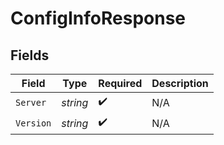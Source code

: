 # ConfigInfoResponse


## Fields

| Field              | Type               | Required           | Description        |
| ------------------ | ------------------ | ------------------ | ------------------ |
| `Server`           | *string*           | :heavy_check_mark: | N/A                |
| `Version`          | *string*           | :heavy_check_mark: | N/A                |